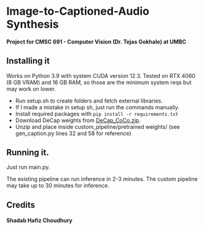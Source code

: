 # Image-to-Captioned-Audio Synthesis

#### Project for CMSC 691 - Computer Vision (Dr. Tejas Gokhale) at UMBC

## Installing it

Works on Python 3.9 with system CUDA version 12.3. Tested on RTX 4060 (8 GB VRAM) and 16 GB RAM, so those are the minimum system reqs but may work on lower.
* Run setup.sh to create folders and fetch external libraries. 
* If I made a mistake in setup sh, just run the commands manually.
* Install required packages with `pip install -r requirements.txt`
* Download DeCap weights from [DeCap_CoCo.zip](https://drive.google.com/file/d/17FSoiiUg9emL3Y2TWLG9-HKUQ_J1H9WL/view?usp=sharing).
* Unzip and place inside custom_pipeline/pretrained weights/ (see gen_caption.py lines 32 and 58 for reference)

## Running it.

Just run main.py.

The existing pipeline can run inference in 2-3 minutes. The custom pipeline may take up to 30 minutes for inference.

## Credits

#### Shadab Hafiz Choudhury
